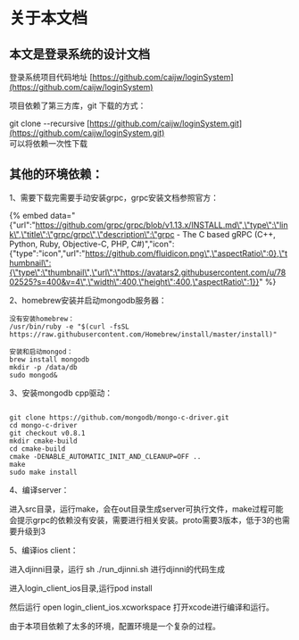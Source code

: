 # 关于本文档

## 本文是登录系统的设计文档

登录系统项目代码地址    [https://github.com/caijw/loginSystem](https://github.com/caijw/loginSystem)

项目依赖了第三方库，git 下载的方式：

git clone --recursive [https://github.com/caijw/loginSystem.git](https://github.com/caijw/loginSystem.git)  
可以将依赖一次性下载

## 其他的环境依赖：

1、需要下载完需要手动安装grpc，grpc安装文档参照官方：

{% embed data="{\"url\":\"https://github.com/grpc/grpc/blob/v1.13.x/INSTALL.md\",\"type\":\"link\",\"title\":\"grpc/grpc\",\"description\":\"grpc - The C based gRPC \(C++, Python, Ruby, Objective-C, PHP, C\#\)\",\"icon\":{\"type\":\"icon\",\"url\":\"https://github.com/fluidicon.png\",\"aspectRatio\":0},\"thumbnail\":{\"type\":\"thumbnail\",\"url\":\"https://avatars2.githubusercontent.com/u/7802525?s=400&v=4\",\"width\":400,\"height\":400,\"aspectRatio\":1}}" %}

2、homebrew安装并启动mongodb服务器：

```text
没有安装homebrew：
/usr/bin/ruby -e "$(curl -fsSL https://raw.githubusercontent.com/Homebrew/install/master/install)"
```

```text
安装和启动mongod：
brew install mongodb
mkdir -p /data/db
sudo mongod&
```



3、安装mongodb cpp驱动：

```text

git clone https://github.com/mongodb/mongo-c-driver.git
cd mongo-c-driver
git checkout v0.8.1
mkdir cmake-build
cd cmake-build
cmake -DENABLE_AUTOMATIC_INIT_AND_CLEANUP=OFF ..
make
sudo make install

```

4、编译server：

进入src目录，运行make，会在out目录生成server可执行文件，make过程可能会提示grpc的依赖没有安装，需要进行相关安装。proto需要3版本，低于3的也需要升级到3

5、编译ios client：

进入djinni目录，运行 sh ./run\_djinni.sh  进行djinni的代码生成

进入login\_client\_ios目录,运行pod install

然后运行 open login\_client\_ios.xcworkspace 打开xcode进行编译和运行。



由于本项目依赖了太多的环境，配置环境是一个复杂的过程。



